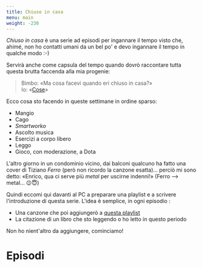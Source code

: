 ```yaml
---
title: Chiuso in casa
menu: main
weight: -230
---
```

*Chiuso in casa* è una serie ad episodi per ingannare il tempo visto che, ahimé,
non ho contatti umani da un bel po' e devo ingannare il tempo in qualche modo :-)

Servirà anche come capsula del tempo quando dovrò raccontare tutta questa brutta faccenda alla mia progenie:
> Bimbo: «Ma cosa facevi quando eri chiuso in casa?»  
> Io: «[Cose](/blog/post-muto/)»


Ecco cosa sto facendo in queste settimane in ordine sparso:

* Mangio
* Cago
* *Smartworko*
* Ascolto musica
* Esercizi a corpo libero
* Leggo
* Gioco, con moderazione, a Dota

L'altro giorno in un condominio vicino, dai balconi qualcuno ha fatto una cover di Tiziano *Ferro* (però non ricordo la canzone esatta)... perciò mi sono detto: «Enrico, qua ci serve più *metal* per uscirne indenni!» (Ferro --> metal... 😉😇)

Quindi eccomi qui davanti al PC a preparare una playlist e a scrivere l'introduzione di questa serie. L'idea è semplice, in ogni episodio :
* Una canzone che poi aggiungerò a [questa playlist](https://spoti.fi/3apGc1X)
* La citazione di un libro che sto leggendo o ho letto in questo periodo

Non ho nient'altro da aggiungere, cominciamo!

# Episodi

